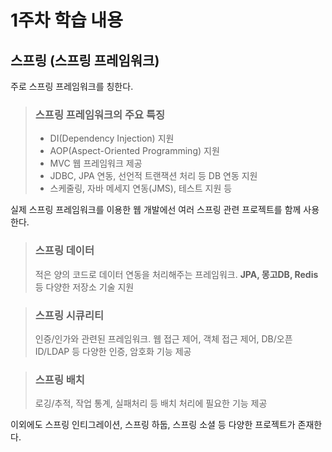 # 1주차 학습 내용

## 스프링 (스프링 프레임워크)
주로 스프링 프레임워크를 칭한다.

> ### 스프링 프레임워크의 주요 특징
> - DI(Dependency Injection) 지원
> - AOP(Aspect-Oriented Programming) 지원
> - MVC 웹 프레임워크 제공
> - JDBC, JPA 연동, 선언적 트랜잭션 처리 등 DB 연동 지원
> - 스케줄링, 자바 메세지 연동(JMS), 테스트 지원 등

실제 스프링 프레임워크를 이용한 웹 개발에선 여러 스프링 관련 프로젝트를 함께 사용한다.

> ### 스프링 데이터
> 적은 양의 코드로 데이터 연동을 처리해주는 프레임워크. **JPA, 몽고DB, Redis** 등 다양한 저장소 기술 지원

> ### 스프링 시큐리티
> 인증/인가와 관련된 프레임워크. 웹 접근 제어, 객체 접근 제어, DB/오픈ID/LDAP 등 다양한 인증, 암호화 기능 제공

> ### 스프링 배치
> 로깅/추적, 작업 통계, 실패처리 등 배치 처리에 필요한 기능 제공

이외에도 스프링 인티그레이션, 스프링 하둡, 스프링 소셜 등 다양한 프로젝트가 존재한다.

<br>